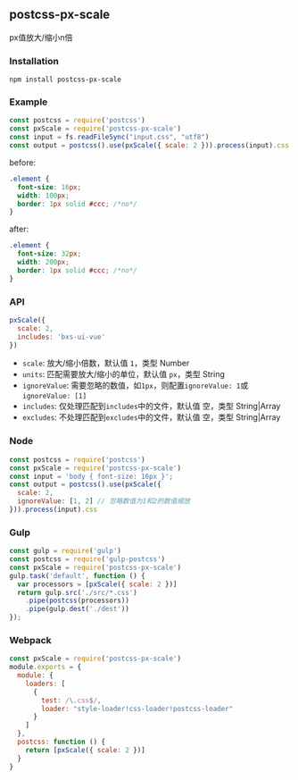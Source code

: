 ## postcss-px-scale
px值放大/缩小n倍

### Installation
```shell
npm install postcss-px-scale
```

### Example
```js
const postcss = require('postcss')
const pxScale = require('postcss-px-scale')
const input = fs.readFileSync("input.css", "utf8")
const output = postcss().use(pxScale({ scale: 2 })).process(input).css
```
before:
```css
.element {
  font-size: 16px;
  width: 100px;
  border: 1px solid #ccc; /*no*/
}
```
after:
```css
.element {
  font-size: 32px;
  width: 200px;
  border: 1px solid #ccc; /*no*/
}
```

### API
```js
pxScale({
  scale: 2,
  includes: 'bxs-ui-vue'
})
```
* `scale`: 放大/缩小倍数，默认值 `1`，类型 Number
* `units`: 匹配需要放大/缩小的单位，默认值 `px`，类型 String
* `ignoreValue`: 需要忽略的数值，如`1px`，则配置`ignoreValue: 1`或`ignoreValue: [1]`
* `includes`: 仅处理匹配到`includes`中的文件，默认值 空，类型 String|Array
* `excludes`: 不处理匹配到`excludes`中的文件，默认值 空，类型 String|Array

### Node
```js
const postcss = require('postcss')
const pxScale = require('postcss-px-scale')
const input = 'body { font-size: 16px }';
const output = postcss().use(pxScale({
  scale: 2,
  ignoreValue: [1, 2] // 忽略数值为1和2的数值缩放
})).process(input).css
```

### Gulp
```js
const gulp = require('gulp')
const postcss = require('gulp-postcss')
const pxScale = require('postcss-px-scale')
gulp.task('default', function () {
  var processors = [pxScale({ scale: 2 })]
  return gulp.src('./src/*.css')
    .pipe(postcss(processors))
    .pipe(gulp.dest('./dest'))
});
```

### Webpack
```js
const pxScale = require('postcss-px-scale')
module.exports = {
  module: {
    loaders: [
      {
        test: /\.css$/,
        loader: "style-loader!css-loader!postcss-loader"
      }
    ]
  },
  postcss: function () {
    return [pxScale({ scale: 2 })]
  }
}
```